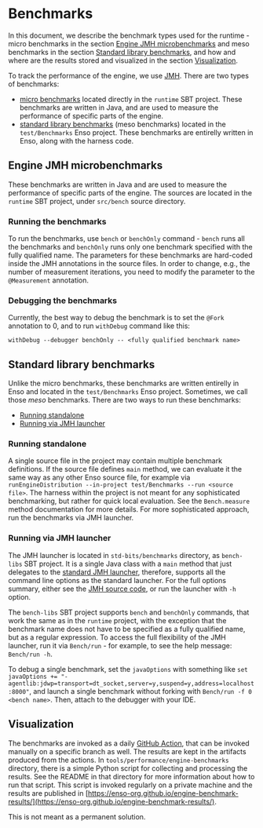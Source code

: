 # Benchmarks
In this document, we describe the benchmark types used for the runtime - micro benchmarks in
the section [Engine JMH microbenchmarks](#engine-jmh-microbenchmarks) and meso benchmarks
in the section [Standard library benchmarks](#standard-library-benchmarks), and how and where
are the results stored and visualized in the section [Visualization](#visualization).

To track the performance of the engine, we use [JMH](https://openjdk.org/projects/code-tools/jmh/).
There are two types of benchmarks:
- [micro benchmarks](#engine-jmh-microbenchmarks) located directly in the `runtime` SBT project.
  These benchmarks are written in Java, and are used to measure the performance of
  specific parts of the engine.
- [standard library benchmarks](#standard-library-benchmarks) (meso benchmarks) located in the `test/Benchmarks` Enso project.
  These benchmarks are entirelly written in Enso, along with the harness code.

## Engine JMH microbenchmarks
These benchmarks are written in Java and are used to measure the performance of
specific parts of the engine.
The sources are located in the `runtime` SBT project, under `src/bench` source directory.

### Running the benchmarks
To run the benchmarks, use `bench` or `benchOnly` command - `bench` runs all the benchmarks and
`benchOnly` runs only one benchmark specified with the fully qualified name.
The parameters for these benchmarks are hard-coded inside the JMH annotations in the
source files. In order to change, e.g., the number of measurement iterations, you need to
modify the parameter to the `@Measurement` annotation.

### Debugging the benchmarks
Currently, the best way to debug the benchmark is to set the `@Fork` annotation to 0, and to
run `withDebug` command like this:
```
withDebug --debugger benchOnly -- <fully qualified benchmark name>
```

## Standard library benchmarks
Unlike the micro benchmarks, these benchmarks are written entirelly in Enso and located in the
`test/Benchmarks` Enso project. Sometimes, we call those *meso* benchmarks.
There are two ways to run these benchmarks:
- [Running standalone](#running-standalone)
- [Running via JMH launcher](#running-via-jmh-launcher)

### Running standalone
A single source file in the project may contain multiple benchmark definitions.
If the source file defines `main` method, we can evaluate it the same way as any other
Enso source file, for example via `runEngineDistribution --in-project test/Benchmarks --run <source file>`.
The harness within the project is not meant for any sophisticated benchmarking, but rather
for quick local evaluation. See the `Bench.measure` method documentation for more details.
For more sophisticated approach, run the benchmarks via JMH launcher.

### Running via JMH launcher
The JMH launcher is located in `std-bits/benchmarks` directory, as `bench-libs` SBT project.
It is a single Java class with a `main` method that just delegates to the
[standard JMH launcher](https://github.com/openjdk/jmh/blob/master/jmh-core/src/main/java/org/openjdk/jmh/Main.java),
therefore, supports all the command line options as the standard launcher.
For the full options summary, either see the [JMH source code](https://github.com/openjdk/jmh/blob/master/jmh-core/src/main/java/org/openjdk/jmh/runner/options/CommandLineOptions.java),
or run the launcher with `-h` option.

The `bench-libs` SBT project supports `bench` and `benchOnly` commands, that work the same
as in the `runtime` project, with the exception that the benchmark name does not have to be
specified as a fully qualified name, but as a regular expression.
To access the full flexibility of the JMH launcher, run it via `Bench/run` - for example,
to see the help message: `Bench/run -h`.

To debug a single benchmark, set the `javaOptions` with something like `set javaOptions += "-agentlib:jdwp=transport=dt_socket,server=y,suspend=y,address=localhost:8000"`,
and launch a single benchmark without forking with `Bench/run -f 0 <bench name>`.
Then, attach to the debugger with your IDE.


## Visualization
The benchmarks are invoked as a daily [GitHub Action](https://github.com/enso-org/enso/actions/workflows/benchmark.yml),
that can be invoked manually on a specific branch as well.
The results are kept in the artifacts produced from the actions.
In `tools/performance/engine-benchmarks` directory, there is a simple Python
script for collecting and processing the results. See the README in that directory
for more information about how to run that script.
This script is invoked regularly on a private machine and the results are
published in [https://enso-org.github.io/engine-benchmark-results/](https://enso-org.github.io/engine-benchmark-results/).

This is not meant as a permanent solution.
